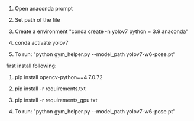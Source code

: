 1) Open anaconda prompt

2) Set path of the file

3) Create a environment "conda create -n yolov7 python = 3.9 anaconda"

4) conda activate yolov7

5) To run: "python gym_helper.py --model_path yolov7-w6-pose.pt" 

first install following:

1) pip install opencv-python==4.7.0.72

2) pip install -r requirements.txt

3) pip install -r requirements_gpu.txt

4) To run: "python gym_helper.py --model_path yolov7-w6-pose.pt" 
